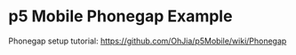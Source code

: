 # p5 Mobile Phonegap Example

Phonegap setup tutorial: https://github.com/OhJia/p5Mobile/wiki/Phonegap